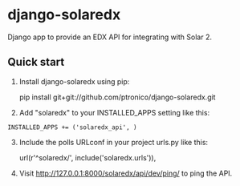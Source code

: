 django-solaredx
===============

Django app to provide an EDX API for integrating with Solar 2.

Quick start
-----------

1. Install django-solaredx using pip:

    pip install git+git://github.com/ptronico/django-solaredx.git

2. Add "solaredx" to your INSTALLED_APPS setting like this:

```text
INSTALLED_APPS += ('solaredx_api', )
```

3. Include the polls URLconf in your project urls.py like this:

      url(r'^solaredx/', include('solaredx.urls')),

4. Visit http://127.0.0.1:8000/solaredx/api/dev/ping/ to ping the API.